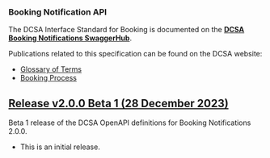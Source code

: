 ### Booking Notification API

The DCSA Interface Standard for Booking is documented on the [**DCSA Booking Notifications SwaggerHub**](https://app.swaggerhub.com/apis/dcsaorg/DCSA_BKG_NTF).

Publications related to this specification can be found on the DCSA website:
- [Glossary of Terms](https://knowledge.dcsa.org/s/glossary)
- [Booking Process](https://dcsa.org/standards/booking-process/)

<a name="v200B1"></a>[Release v2.0.0 Beta 1 (28 December 2023)](https://app.swaggerhub.com/apis-docs/dcsaorg/DCSA_BKG_NTF/2.0.0-Beta-1)
---
Beta 1 release of the DCSA OpenAPI definitions for Booking Notifications 2.0.0.

- This is an initial release.
